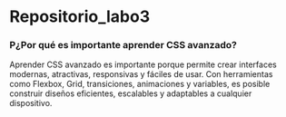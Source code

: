 # Repositorio_labo3

### **P¿Por qué es importante aprender CSS avanzado?**

Aprender CSS avanzado es importante porque permite crear interfaces modernas, atractivas, responsivas y fáciles de usar. Con herramientas como Flexbox, Grid, transiciones, animaciones y variables, es posible construir diseños eficientes, escalables y adaptables a cualquier dispositivo. 
